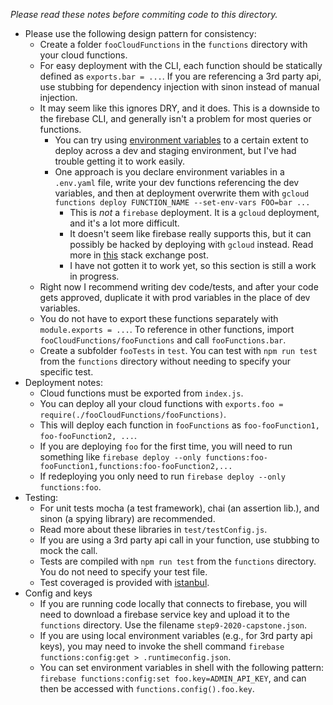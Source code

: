 *Please read these notes before commiting code to this directory.*
- Please use the following design pattern for consistency: 
  - Create a folder `fooCloudFunctions` in the `functions` directory with 
    your cloud functions.
  - For easy deployment with the CLI, each function should be statically defined
    as `exports.bar = ...`.  If you are referencing a 3rd party api, use stubbing 
    for dependency injection with sinon instead of manual injection.
  - It may seem like this ignores DRY, and it does. This is a downside
    to the firebase CLI, and generally isn't a problem for most queries or 
    functions. 
    - You can try using [environment variables](https://cloud.google.com/functions/docs/env-var)
      to a certain extent to deploy across a dev and staging environment, but
      I've had trouble getting it to work easily. 
    - One approach is you declare environment variables in a `.env.yaml` file,
      write your dev functions referencing the dev variables, and then at 
      deployment overwrite them with `gcloud functions deploy FUNCTION_NAME --set-env-vars FOO=bar ...`
      - This is *not* a `firebase` deployment. It is a `gcloud` deployment, 
        and it's a lot more difficult. 
      - It doesn't seem like firebase really supports this, but it can possibly 
        be hacked by deploying with `gcloud` instead. Read more in [this](https://stackoverflow.com/questions/49744470/creating-a-development-and-staging-environments-for-google-cloud-functions)
        stack exchange post.  
      - I have not gotten it to work yet, so this section is still a work in 
        progress. 
  - Right now I recommend writing dev code/tests, and after your code gets 
    approved, duplicate it with prod variables in the place of dev variables.
  - You do not have to export these functions separately with 
    `module.exports = ...`. To reference in other functions, import `fooCloudFunctions/fooFunctions` 
    and call `fooFunctions.bar`. 
  - Create a subfolder `fooTests` in `test`. You can test with `npm run test` 
    from the `functions` directory without needing to specify your specific 
    test.
- Deployment notes: 
  - Cloud functions must be exported from `index.js`. 
  - You can deploy all your cloud functions with `exports.foo = require(./fooCloudFunctions/fooFunctions)`.
   - This will deploy each function in `fooFunctions` as `foo-fooFunction1, foo-fooFunction2, ...`. 
  - If you are deploying `foo` for the first time, you will need to 
    run something like `firebase deploy --only functions:foo-fooFunction1,functions:foo-fooFunction2,...`
  - If redeploying you only need to run `firebase deploy --only functions:foo`. 
- Testing: 
  - For unit tests mocha (a test framework), chai (an assertion lib.), and 
    sinon (a spying library) are recommended. 
  - Read more about these libraries in `test/testConfig.js`. 
  - If you are using a 3rd party api call in your function, use stubbing to 
    mock the call. 
  - Tests are compiled with `npm run test` from the `functions` directory. You 
    do not need to specify your test file. 
  - Test coveraged is provided with [istanbul](https://istanbul.js.org/).
- Config and keys
  - If you are running code locally that connects to firebase, you will need to
    download a firebase service key and upload it to the `functions` directory.
    Use the filename `step9-2020-capstone.json`.
  - If you are using local environment variables (e.g., for 3rd party api keys),
    you may need to invoke the shell command `firebase functions:config:get > .runtimeconfig.json`.
  - You can set environment variables in shell with the following pattern:
    `firebase functions:config:set foo.key=ADMIN_API_KEY`, and can then be accessed
    with `functions.config().foo.key`.   
